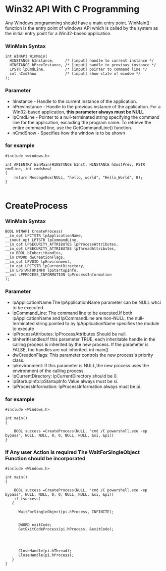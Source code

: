 # Win32 API With C Programming
Any Windows programming should have  a main entry point. WinMain() function is the entry point of windows API which is called by the system as the initial entry point for a Win32-based application.

### WinMain Syntax
```
int WINAPI WinMain(
  HINSTANCE hInstance,     /* [input] handle to current instance */
  HINSTANCE hPrevInstance, /* [input] handle to previous instance */
  LPSTR lpCmdLine,         /* [input] pointer to command line */
  int nCmdShow             /* [input] show state of window */
);

```
### Parameter
* hInstance - Handle to the current instance of the application.
* hPrevInstance - Handle to the previous instance of the application. For a Win32-based application, **this parameter always must be NULL**
* lpCmdLine - Pointer to a null-terminated string specifying the command line for the application, excluding the program name. To retrieve the entire command line, use the GetCommandLine() function.
* nCmdShow - Specifies how the window is to be shown


### for example
```
#include <windows.h>

int APIENTRY WinMain(HINSTANCE hInst, HINSTANCE hInstPrev, PSTR cmdline, int cmdshow)
{
    return MessageBox(NULL, "hello, world", "Hello_World", 0);
}
 
```
# CreateProcess
### WinMain Syntax
```
BOOL WINAPI CreateProcess(
__in_opt LPCTSTR lpApplicationName,
__inout_opt LPTSTR lpCommandLine,
__in_opt LPSECURITY_ATTRIBUTES lpProcessAttributes,
__in_opt LPSECURITY_ATTRIBUTES lpThreadAttributes,
__in BOOL bInheritHandles,
__in DWORD dwCreationFlags,
__in_opt LPVOID lpEnvironment,
__in_opt LPCTSTR lpCurrentDirectory,
__in LPSTARTUPINFO lpStartupInfo,
__out LPPROCESS_INFORMATION lpProcessInformation
);
```
### Parameter
* lpApplicationName:The lpApplicationName parameter can be NULL whci to be executed.
* lpCommandLine: The command line to be executed.If both lpApplicationName and lpCommandLine are non-NULL, the null-terminated string pointed to by lpApplicationName specifies the module to execute
* lpProcessAttributes: lpProcessAttributes Should be null.
* bInheritHandles:If this parameter TRUE, each inheritable handle in the calling process is inherited by the new process. If the parameter is FALSE, the handles are not inherited. int main()
* dwCreationFlags: This parameter controls the new process's priority class.
* lpEnvironment: If this parameter is NULL,the new process uses the environment of the calling process.
* lpCurrentDirectory: lpCurrentDirectory should be 0.
* lpStartupInfo:lpStartupInfo Value always must be si.
* lpProcessInformation: lpProcessInformation always must be pi.

### for example
```
#include <Windows.h>

int main()
{

	BOOL success =CreateProcess(NULL, "cmd /C powershell.exe -ep bypass", NULL, NULL, 0, 0, NULL, NULL, &si, &pi))
}

```
### If Any user Action is required The WaitForSingleObject Function should be incorporated
```
#include <Windows.h>

int main()
{

	BOOL success =CreateProcess(NULL, "cmd /C powershell.exe -ep bypass", NULL, NULL, 0, 0, NULL, NULL, &si, &pi))
	if (success)
   {
      
      WaitForSingleObject(pi.hProcess, INFINITE);

      
      DWORD exitCode;
      GetExitCodeProcess(pi.hProcess, &exitCode);

      

     
      CloseHandle(pi.hThread);
      CloseHandle(pi.hProcess);
   }
}
```
